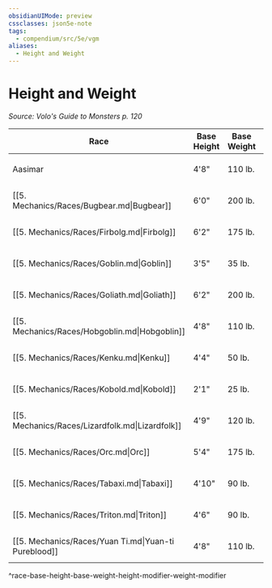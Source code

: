```yaml
---
obsidianUIMode: preview
cssclasses: json5e-note
tags:
  - compendium/src/5e/vgm
aliases:
  - Height and Weight
---
```

# Height and Weight
*Source: Volo's Guide to Monsters p. 120* 

| Race | Base Height | Base Weight | Height Modifier | Weight Modifier |
|------|-------------|-------------|-----------------|-----------------|
| Aasimar | 4'8" | 110 lb. | +`dice: 2d10\|avg\|noform` (`2d10`) | × (`dice: 2d4\|avg\|noform` (`2d4`)) lb. |
| [[5. Mechanics/Races/Bugbear.md\|Bugbear]] | 6'0" | 200 lb. | +`dice: 2d12\|avg\|noform` (`2d12`) | × (`dice: 2d6\|avg\|noform` (`2d6`)) lb. |
| [[5. Mechanics/Races/Firbolg.md\|Firbolg]] | 6'2" | 175 lb. | +`dice: 2d12\|avg\|noform` (`2d12`) | × (`dice: 2d6\|avg\|noform` (`2d6`)) lb. |
| [[5. Mechanics/Races/Goblin.md\|Goblin]] | 3'5" | 35 lb. | +`dice: 2d4\|avg\|noform` (`2d4`) | × 1 lb. |
| [[5. Mechanics/Races/Goliath.md\|Goliath]] | 6'2" | 200 lb. | +`dice: 2d10\|avg\|noform` (`2d10`) | × (`dice: 2d6\|avg\|noform` (`2d6`)) lb. |
| [[5. Mechanics/Races/Hobgoblin.md\|Hobgoblin]] | 4'8" | 110 lb. | +`dice: 2d10\|avg\|noform` (`2d10`) | × (`dice: 2d4\|avg\|noform` (`2d4`)) lb. |
| [[5. Mechanics/Races/Kenku.md\|Kenku]] | 4'4" | 50 lb. | +`dice: 2d8\|avg\|noform` (`2d8`) | × (`dice: 1d6\|avg\|noform` (`1d6`)) lb. |
| [[5. Mechanics/Races/Kobold.md\|Kobold]] | 2'1" | 25 lb. | +`dice: 2d4\|avg\|noform` (`2d4`) | × 1 lb. |
| [[5. Mechanics/Races/Lizardfolk.md\|Lizardfolk]] | 4'9" | 120 lb. | +`dice: 2d10\|avg\|noform` (`2d10`) | × (`dice: 2d6\|avg\|noform` (`2d6`)) lb. |
| [[5. Mechanics/Races/Orc.md\|Orc]] | 5'4" | 175 lb. | +`dice: 2d8\|avg\|noform` (`2d8`) | × (`dice: 2d6\|avg\|noform` (`2d6`)) lb. |
| [[5. Mechanics/Races/Tabaxi.md\|Tabaxi]] | 4'10" | 90 lb. | +`dice: 2d10\|avg\|noform` (`2d10`) | × (`dice: 2d4\|avg\|noform` (`2d4`)) lb. |
| [[5. Mechanics/Races/Triton.md\|Triton]] | 4'6" | 90 lb. | +`dice: 2d10\|avg\|noform` (`2d10`) | × (`dice: 2d4\|avg\|noform` (`2d4`)) lb. |
| [[5. Mechanics/Races/Yuan Ti.md\|Yuan-ti Pureblood]] | 4'8" | 110 lb. | +`dice: 2d10\|avg\|noform` (`2d10`) | × (`dice: 2d4\|avg\|noform` (`2d4`)) lb. |
^race-base-height-base-weight-height-modifier-weight-modifier
